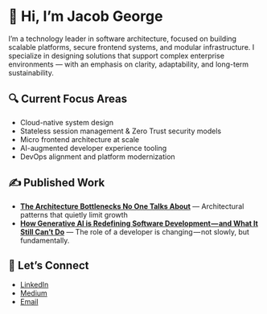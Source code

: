 # 👋 Hi, I’m Jacob George

I’m a technology leader in software architecture, focused on building scalable platforms, secure frontend systems, and modular infrastructure. I specialize in designing solutions that support complex enterprise environments — with an emphasis on clarity, adaptability, and long-term sustainability.

## 🔍 Current Focus Areas
- Cloud-native system design  
- Stateless session management & Zero Trust security models  
- Micro frontend architecture at scale  
- AI-augmented developer experience tooling  
- DevOps alignment and platform modernization

## ✍️ Published Work
- **[The Architecture Bottlenecks No One Talks About](https://medium.com/@jacob.ptpm/the-architecture-bottlenecks-no-one-talks-about-until-its-too-late-43fa0d51b720)** — Architectural patterns that quietly limit growth  
- **[How Generative AI is Redefining Software Development — and What It Still Can’t Do](https://medium.com/@jacob.ptpm/how-generative-ai-is-redefining-software-development-and-what-it-still-cant-do-ad8e315f90f0)** — The role of a developer is changing — not slowly, but fundamentally.


## 🤝 Let’s Connect
- [LinkedIn](www.linkedin.com/in/jacob-george-901865166)  
- [Medium](https://medium.com/@jacob.ptpm)  
- [Email](mailto:jacob.ptpm@gmail.com)

